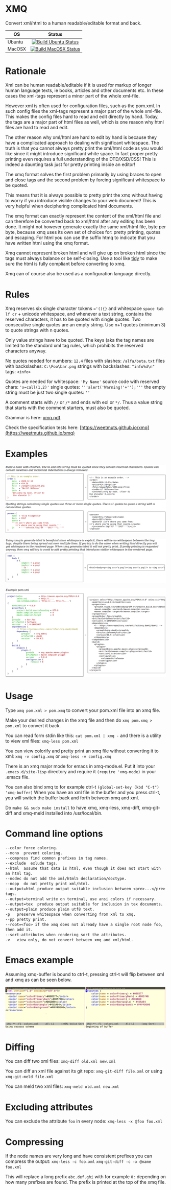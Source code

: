 # XMQ

Convert xml/html to a human readable/editable format and back.

| OS           | Status           |
| ------------ |:-------------:|
| Ubuntu | [![Build Ubuntu Status](https://github.com/weetmuts/xmq/workflows/Build%20Ubuntu/badge.svg)](https://github.com/weetmuts/xmq/actions)|
| MacOSX | [![Build MacOSX Status](https://github.com/weetmuts/xmq/workflows/Build%20MacOSX/badge.svg)](https://github.com/weetmuts/xmq/actions)|

# Rationale

Xml can be human readable/editable if it is used for markup of longer
human language texts, ie books, articles and other documents etc. In
these cases the xml-tags represent a minor part of the whole xml-file.

However xml is often used for configuration files, such as the
pom.xml.  In such config files the xml-tags represent a major part of
the whole xml-file.  This makes the config files hard to read and edit
directly by hand.  Today, the tags are a major part of html files as
well, which is one reason why html files are hard to read and edit.

The other reason why xml/html are hard to edit by hand is because they
have a complicated approach to dealing with significant whitespace.
The truth is that you cannot always pretty print the xml/html code as
you would like since it might introduce significant white space.  In
fact proper pretty printing even requires a full understanding of the
DTD/XSD/CSS!  This is indeed a daunting task just for pretty printing inside
an editor!

The xmq format solves the first problem primarily by using braces to
open and close tags and the second problem by forcing significant
whitespace to be quoted.

This means that it is always possible to pretty print the xmq without
having to worry if you introduce visible changes to your web document!
This is very helpful when deciphering complicated html documents.

The xmq format can exactly represent the content of the xml/html file
and can therefore be converted back to xml/html after any editing has
been done.  It might not however generate exactly the same xml/html
file, byte per byte, because xmq uses its own set of choices for:
pretty printing, quotes and escaping. For html you can use the suffix
htmq to indicate that you have written html using the xmq format.

Xmq cannot represent broken html and will give up on broken html since
the tags must always balance or be self-closing. Use a tool like
[tidy](http://manpages.ubuntu.com/manpages/bionic/man1/tidy.1.html)
to make sure the html is fully compliant before converting to xmq.

Xmq can of course also be used as a configuration language directly.

# Rules

Xmq reserves six single character tokens `='(){}` and whitespace
`space tab lf cr` + unicode whitespace, and whenever a text string,
contains the reserved characters, it has to be quoted with single
quotes. Two consecutive single quotes are an empty string. Use n+1
quotes (minimum 3) to quote strings with n quotes.

Only value strings have to be quoted. The keys (aka the tag names are
limited to the standard xml tag rules, which prohibits the reserved
characters anyway.

No quotes needed for numbers: `12.4` files with slashes: `/alfa/beta.txt` files with backslashes: `C:\Foo\bar.png`
strings with backslashes: `"info%d\n"` tags: `<info>`

Quotes are needed for whitespace: `'My Name'` source code with reserved chars: `'x=call(1,2)'`
single quotes: `'''alert('Warning!'+'');'''` the empty string must be just two single quotes: `''`

A comment starts with `//` or `/*` and ends with eol or `*/`. Thus a
value string that starts with the comment starters, must also be quoted.

Grammar is here: [xmq.pdf](https://github.com/weetmuts/xmq/blob/master/doc/xmq.pdf)

Check the specification tests here: [https://weetmuts.github.io/xmq](https://weetmuts.github.io/xmq)

# Examples

![Example1](/doc/ex1.png)

![Example1](/doc/ex2.png)

![Example1](/doc/ex3.png)

# Usage

Type `xmq pom.xml > pom.xmq` to convert your pom.xml file into an xmq file.

Make your desired changes in the xmq file and then
do `xmq pom.xmq > pom.xml` to convert it back.

You can read form stdin like this:  `cat pom.xml | xmq -`
and there is a utility to view xml files: `xmq-less pom.xml`

You can view colorify and pretty print an xmq file without converting it to xml:
`xmq -v config.xmq` or `xmq-less -v config.xmq`

There is an xmq major mode for emacs in xmq-mode.el.
Put it into your `.emacs.d/site-lisp` directory and
require it `(require 'xmq-mode)` in your .emacs file.

You can also bind xmq to for example ctrl-t `(global-set-key (kbd "C-t") 'xmq-buffer)`
When you have an xml file in the buffer and you press ctrl-t, you will
switch the buffer back and forth between xmq and xml.

Do `make && sudo make install` to have xmq, xmq-less, xmq-diff, xmq-git-diff and xmq-meld
installed into /usr/local/bin.

# Command line options

```
--color force coloring.
--mono  prevent coloring.
--compress find common prefixes in tag names.
--exclude  exlude tags.
--html  assume that data is html, even though it does not start with an html tag.
--nodec do not add the xml/html5 declaration/doctype.
--nopp  do not pretty print xml/html.
--output=html produce output suitable inclusion between <pre>...</pre> tags.
--output=terminal write on terminal, use ansi colors if necessary.
--output=tex  produce output suitable for inclusion in tex documents.
--output=plain produce plain utf8 text.
-p   preserve whitespace when converting from xml to xmq.
--pp pretty print.
--root=<foo> if the xmq does not already have a single root node foo, then add it.
--sort-attributes when rendering sort the attributes.
-v   view only, do not convert between xmq and xml/html.
```

# Emacs example

Assuming xmq-buffer is bound to ctrl-t, pressing ctrl-t
will flip between xml and xmq as can be seen below.

![XML vs XMQ](/doc/emacs_xml_xmq.png)

# Diffing

You can diff two xml files: `xmq-diff old.xml new.xml`

You can diff an xml file against its git repo: `xmq-git-diff file.xml` or using `xmq-git-meld file.xml`

You can meld two xml files: `xmq-meld old.xml new.xml`

# Excluding attributes

You can exclude the attribute `foo` in every node: `xmq-less -x @foo foo.xml`

# Compressing

If the node names are very long and have consistent prefixes
you can compress the output: `xmq-less -c foo.xml` `xmq-git-diff -c -x @name foo.xml`

This will replace a long prefix `abc.def.ghi` with for example `0:`
depending on how many prefixes are found. The prefix is printed
at the top of the xmq file.

